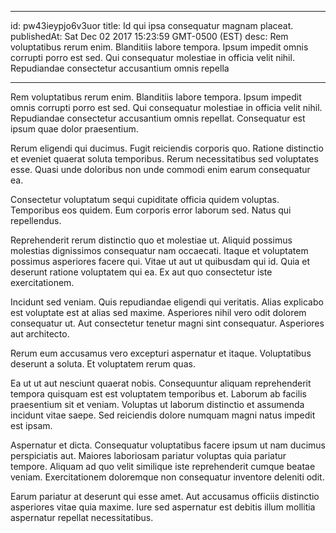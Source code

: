 
---
id: pw43ieypjo6v3uor
title: Id qui ipsa consequatur magnam placeat.
publishedAt: Sat Dec 02 2017 15:23:59 GMT-0500 (EST)
desc: Rem voluptatibus rerum enim. Blanditiis labore tempora. Ipsum impedit omnis corrupti porro est sed. Qui consequatur molestiae in officia velit nihil. Repudiandae consectetur accusantium omnis repella

---



Rem voluptatibus rerum enim. Blanditiis labore tempora. Ipsum impedit omnis corrupti porro est sed. Qui consequatur molestiae in officia velit nihil. Repudiandae consectetur accusantium omnis repellat. Consequatur est ipsum quae dolor praesentium.
 Rerum eligendi qui ducimus. Fugit reiciendis corporis quo. Ratione distinctio et eveniet quaerat soluta temporibus. Rerum necessitatibus sed voluptates esse. Quasi unde doloribus non unde commodi enim earum consequatur ea.
 Consectetur voluptatum sequi cupiditate officia quidem voluptas. Temporibus eos quidem. Eum corporis error laborum sed. Natus qui repellendus.


Reprehenderit rerum distinctio quo et molestiae ut. Aliquid possimus molestias dignissimos consequatur nam occaecati. Itaque et voluptatem possimus asperiores facere qui. Vitae ut aut ut quibusdam qui id. Quia et deserunt ratione voluptatem qui ea. Ex aut quo consectetur iste exercitationem.
 Incidunt sed veniam. Quis repudiandae eligendi qui veritatis. Alias explicabo est voluptate est at alias sed maxime. Asperiores nihil vero odit dolorem consequatur ut. Aut consectetur tenetur magni sint consequatur. Asperiores aut architecto.
 Rerum eum accusamus vero excepturi aspernatur et itaque. Voluptatibus deserunt a soluta. Et voluptatem rerum quas.


Ea ut ut aut nesciunt quaerat nobis. Consequuntur aliquam reprehenderit tempora quisquam est est voluptatem temporibus et. Laborum ab facilis praesentium sit et veniam. Voluptas ut laborum distinctio et assumenda incidunt vitae saepe. Sed reiciendis dolore numquam magni natus impedit est ipsam.
 Aspernatur et dicta. Consequatur voluptatibus facere ipsum ut nam ducimus perspiciatis aut. Maiores laboriosam pariatur voluptas quia pariatur tempore. Aliquam ad quo velit similique iste reprehenderit cumque beatae veniam. Exercitationem doloremque non consequatur inventore deleniti odit.
 Earum pariatur at deserunt qui esse amet. Aut accusamus officiis distinctio asperiores vitae quia maxime. Iure sed aspernatur est debitis illum mollitia aspernatur repellat necessitatibus.

